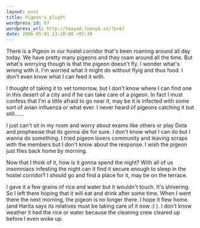 ```yaml
--- 
layout: post
title: Pigeon's plight
wordpress_id: 67
wordpress_url: http://tmayad.loonyb.in/?p=67
date: 2006-05-01 23:28:00 +05:30
---
```

<p> There is a Pigeon in our hostel corridor that's been roaming around all day today. We have pretty many pigeons and they roam around all the time. But what's worrying though is that the pigeon doesn't fly. I wonder what's wrong with it. I'm worried what it might do without flyig and thus food. I don't even know what I can feed it with. </p>
<p> I thought of taking it to vet tomorrow, but I don't know where I can find one in this desert of a city and if he can take care of a pigeon. In fact I must confess that I'm a little afraid to go near it, may be it is infected with some sort of avian influenza or what ever. I never heard of pigeons catching it but still...... </p>

<p> I just can't sit in my room and worry about exams like others or play Dota and prophesise that its gonna die for sure. I don't know what I can do but I wanna do something. I tried pigeon lovers community and leaving scraps with the members but I don't know about the response. I wish the pigeon just flies back home by morning. </p>

<p> Now that I think of it, how is it gonna spend the night? With all of us insomniacs infesting the night can it find it secure enough to sleep in the hostel corridor? I should go and find a place for it, may be on the terrace. </p>

<p> I gave it a few grains of rice and water but it wouldn't touch. It's shivering. So I left there hoping that it will eat and drink after some time. When I went there the next morning, the pigeon is no longer there. I hope it flew home. (and Harita says its relatives must be taking care of it now :) ). I don't know weather it had the rice or water because the cleaning crew cleared up before I even woke up. </p>
